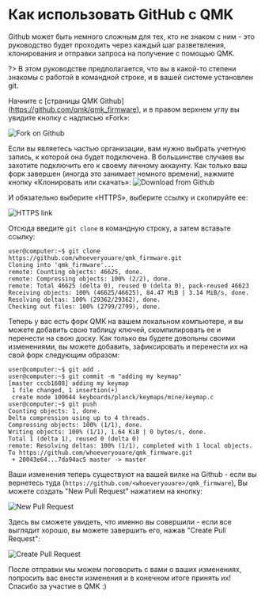 # Как использовать GitHub с QMK

Github может быть немного сложным для тех, кто не знаком с ним - это руководство будет проходить через каждый шаг разветвления, клонирования и отправки запроса на получение с помощью QMK.

?> В этом руководстве предполагается, что вы в какой-то степени знакомы с работой в командной строке, и в вашей системе установлен git.

Начните с [страницы QMK Github] (https://github.com/qmk/qmk_firmware), и в правом верхнем углу вы увидите кнопку с надписью «Fork»:

![Fork on Github](http://i.imgur.com/8Toomz4.jpg)

Если вы являетесь частью организации, вам нужно выбрать учетную запись, к которой она будет подключена. В большинстве случаев вы захотите подключить его к своему личному аккаунту. Как только ваш форк завершен (иногда это занимает немного времени), нажмите кнопку «Клонировать или скачать»:
![Download from Github](http://i.imgur.com/N1NYcSz.jpg)

И обязательно выберите «HTTPS», выберите ссылку и скопируйте ее:

![HTTPS link](http://i.imgur.com/eGO0ohO.jpg)

Отсюда введите `git clone` в командную строку, а затем вставьте ссылку:

```
user@computer:~$ git clone https://github.com/whoeveryouare/qmk_firmware.git
Cloning into 'qmk_firmware'...
remote: Counting objects: 46625, done.
remote: Compressing objects: 100% (2/2), done.
remote: Total 46625 (delta 0), reused 0 (delta 0), pack-reused 46623
Receiving objects: 100% (46625/46625), 84.47 MiB | 3.14 MiB/s, done.
Resolving deltas: 100% (29362/29362), done.
Checking out files: 100% (2799/2799), done.
```

Теперь у вас есть форк QMK на вашем локальном компьютере, и вы можете добавить свою таблицу ключей, скомпилировать ее и перенести на свою доску. Как только вы будете довольны своими изменениями, вы можете добавить, зафиксировать и перенести их на свой форк следующим образом:

```
user@computer:~$ git add .
user@computer:~$ git commit -m "adding my keymap"
[master cccb1608] adding my keymap
 1 file changed, 1 insertion(+)
 create mode 100644 keyboards/planck/keymaps/mine/keymap.c
user@computer:~$ git push
Counting objects: 1, done.
Delta compression using up to 4 threads.
Compressing objects: 100% (1/1), done.
Writing objects: 100% (1/1), 1.64 KiB | 0 bytes/s, done.
Total 1 (delta 1), reused 0 (delta 0)
remote: Resolving deltas: 100% (1/1), completed with 1 local objects.
To https://github.com/whoeveryouare/qmk_firmware.git
 + 20043e64...7da94ac5 master -> master
```

Ваши изменения теперь существуют на вашей вилке на Github - если вы вернетесь туда (`https://github.com/<whoeveryouare>/qmk_firmware`), Вы можете создать "New Pull Request" нажатием на кнопку:

![New Pull Request](http://i.imgur.com/DxMHpJ8.jpg)

Здесь вы сможете увидеть, что именно вы совершили - если все выглядит хорошо, вы можете завершить его, нажав "Create Pull Request":

![Create Pull Request](http://i.imgur.com/Ojydlaj.jpg)

После отправки мы можем поговорить с вами о ваших изменениях, попросить вас внести изменения и в конечном итоге принять их! Спасибо за участие в QMK :)
